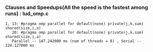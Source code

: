 
### Clauses and Speedups(All the speed is the fastest among runs) : lud_omp.c
    1, 13: #pragma omp parallel for default(none) private(j,k,sum) shared(size,i,a)
       20: #pragma omp parallel for default(none) private(j,k,sum) shared(size,i,a)
       Parallel -- 147.242000 ms (num of threads = 8) , Serial -- 224.127000 ms
